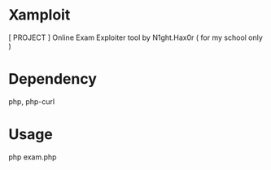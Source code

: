 # Xamploit
[ PROJECT ] Online Exam Exploiter tool by N1ght.Hax0r ( for my school only )
# Dependency
php, php-curl
# Usage
php exam.php
